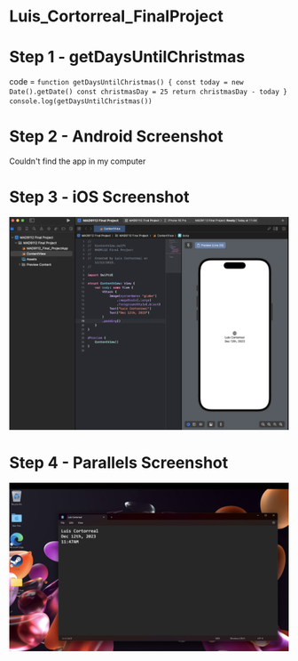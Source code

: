 # Luis_Cortorreal_FinalProject

# Step 1 - getDaysUntilChristmas

code = ```function getDaysUntilChristmas() {
  const today = new Date().getDate()
  const christmasDay = 25
  return christmasDay - today
}
console.log(getDaysUntilChristmas())```

# Step 2 - Android Screenshot
Couldn't find the app in my computer

# Step 3 - iOS Screenshot
![iOS Screeshot](./Screenshot%202023-12-12%20at%2011.46.28.png)

# Step 4 - Parallels Screenshot
![Parallels Screeshot](./Screenshot%202023-12-12%20at%2011.48.15.png)


